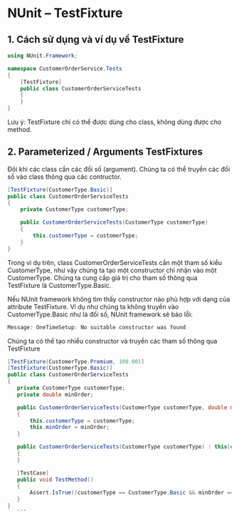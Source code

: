 ﻿NUnit – TestFixture
=====================

## 1. Cách sử dụng và ví dụ về TestFixture
 ```csharp
 using NUnit.Framework;

 namespace CustomerOrderService.Tests
 {
     [TestFixture]
     public class CustomerOrderServiceTests
     {
     }
 }
 ```
Lưu ý: TestFixture chỉ có thể được dùng cho class, không dùng được cho method.

## 2. Parameterized / Arguments TestFixtures

 Đôi khi các class cần các đối số (argument). Chúng ta có thể truyền các đối số vào class thông qua các contructor.
 ```csharp
 [TestFixture(CustomerType.Basic)]
 public class CustomerOrderServiceTests
 {
     private CustomerType customerType;

     public CustomerOrderServiceTests(CustomerType customerType)
     {
         this.customerType = customerType;
     }
 }
 ```

 Trong ví dụ trên, class CustomerOrderServiceTests cần một tham số kiểu CustomerType, như vậy chúng ta tạo một constructor chỉ nhận vào một CustomerType. Chúng ta cung cấp giá trị cho tham số thông qua TestFixture là CustomerType.Basic.

 Nếu NUnit framework không tìm thấy constructor nào phù hợp với dạng của attribute TestFixture. Ví dụ như chúng ta không truyền vào CustomerType.Basic như là đối số, NUnit framework sẽ báo lỗi:
 ```csharp
 Message: OneTimeSetup: No suitable constructor was found
 ```
 Chúng ta có thể tạo nhiều constructor và truyền các tham số thông qua TestFixture
  ```csharp
 [TestFixture(CustomerType.Premium, 100.00)]
 [TestFixture(CustomerType.Basic)]
 public class CustomerOrderServiceTests
 {
     private CustomerType customerType;
     private double minOrder;

     public CustomerOrderServiceTests(CustomerType customerType, double minOrder)
     {
         this.customerType = customerType;
         this.minOrder = minOrder;
     }

     public CustomerOrderServiceTests(CustomerType customerType) : this(customerType, 0)
     {
     }

     [TestCase]
     public void TestMethod()
     {
         Assert.IsTrue((customerType == CustomerType.Basic && minOrder == 0 || customerType == CustomerType.Premium && minOrder > 0));
     }
  }
     ```



